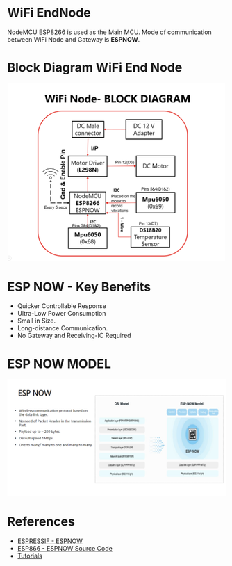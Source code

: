 # WiFi EndNode
NodeMCU ESP8266 is used as the Main MCU. Mode of communication between WiFi Node and Gateway is **ESPNOW**.

# Block Diagram WiFi End Node
<p align="center">
  <img src="../pictures/ESP_BlockDiagram.png" alt="Block Diagram" width="500" height="auto">
</p>


# ESP NOW - Key Benefits
- Quicker Controllable Response​
- Ultra-Low Power Consumption​
- Small in Size.​
- Long-distance Communication.​
- No Gateway and Receiving-IC Required​

# ESP NOW MODEL
<p align="center">
  <img src="../pictures/ESP_NOW_Model.png" alt="Block Diagram" width="900" height="auto">
</p>

# References
- [ESPRESSIF - ESPNOW](https://www.espressif.com/en/solutions/low-power-solutions/esp-now)
- [ESP866 - ESPNOW Source Code](https://github.com/esp8266/Arduino/tree/master/tools/sdk/include)
- [Tutorials](https://randomnerdtutorials.com/esp-now-esp8266-nodemcu-arduino-ide/)